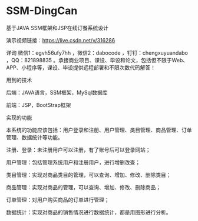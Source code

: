 # SSM-DingCan
基于JAVA SSM框架和JSP在线订餐系统设计

演示视频链接：https://live.csdn.net/v/316286

详询 微信1：egvh56ufy7hh ，微信2：dabocode ，钉钉：chengxuyuandabo ，QQ：821898835 。承接商业项目、课设、毕设和论文，包括但不限于Web、APP、小程序等，课设、毕设提供远程部署和不限次数代码解答！

用到的技术

后端：JAVA语言，SSM框架，MySql数据库

前端：JSP，BootStrap框架

实现的功能

本系统的功能应该包括：用户登录和注册、用户管理、类目管理、商品管理、订单管理、数据统计等功能。

注册、登录：未注册用户可以注册，有了账号后可以登录网站；

用户管理：包括管理系统用户和注册用户，进行增删改查；

类目管理：实现对商品类目的管理，可以查询、增加、修改、删除类目；

商品管理：实现对商品的管理，可以查询、增加、修改、删除商品；

订单管理：对用户购买商品的订单进行管理；

数据统计：实现对商品的销售情况进行数据统计，都是用图形进行分析。
